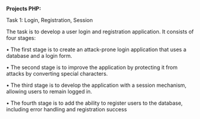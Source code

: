 **Projects PHP:**

Task 1: Login, Registration, Session

The task is to develop a user login and registration application. It consists of four stages:

• The first stage is to create an attack-prone login application that uses a database and a login form.

• The second stage is to improve the application by protecting it from attacks by converting special characters.

• The third stage is to develop the application with a session mechanism, allowing users to remain logged in.

• The fourth stage is to add the ability to register users to the database, including error handling and registration success
